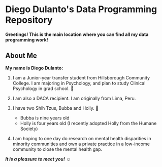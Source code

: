 # Diego Dulanto's Data Programming Repository

#### Greetings! This is the main location where you can find all my data programming work!

## About Me

**My name is Diego Dulanto:**

1. I am a Junior-year transfer student from Hillsborough Community College. I am majoring in Psychology, and plan to study Clinical Psychology in grad school. :school:

2. I am also a DACA recipient. I am originally from Lima, Peru.

3. I have two Shih Tzus, Bubba and Holly. :dog:
    * Bubba is nine years old
    * Holly is four years old \(I recently adopted Holly from the Humane Society\)

4. I am hoping to one day do research on mental health disparities in minority communities and own a private practice in a low-income community to close the mental health gap. 

**_It is a pleasure to meet you!_** :relaxed: